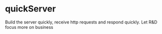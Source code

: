 # quickServer
Build the server quickly, receive http requests and respond quickly. Let R&amp;D focus more on business

